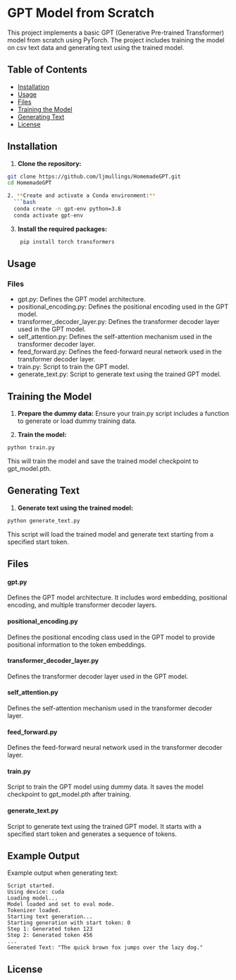 # GPT Model from Scratch

This project implements a basic GPT (Generative Pre-trained Transformer) model from scratch using PyTorch. The project includes training the model on csv text data and generating text using the trained model.

## Table of Contents

- [Installation](#installation)
- [Usage](#usage)
- [Files](#files)
- [Training the Model](#training-the-model)
- [Generating Text](#generating-text)
- [License](#license)

## Installation

1. **Clone the repository:**

```bash
git clone https://github.com/ljmullings/HomemadeGPT.git
cd HomemadeGPT

2. **Create and activate a Conda environment:**
  ```bash
  conda create -n gpt-env python=3.8
  conda activate gpt-env
```
3. **Install the required packages:**

  ```bash
      pip install torch transformers
  ```
## Usage
### Files
- gpt.py: Defines the GPT model architecture.
- positional_encoding.py: Defines the positional encoding used in the GPT model.
- transformer_decoder_layer.py: Defines the transformer decoder layer used in the GPT model.
- self_attention.py: Defines the self-attention mechanism used in the transformer decoder layer.
- feed_forward.py: Defines the feed-forward neural network used in the transformer decoder layer.
- train.py: Script to train the GPT model.
- generate_text.py: Script to generate text using the trained GPT model.

## Training the Model
1. **Prepare the dummy data:**
Ensure your train.py script includes a function to generate or load dummy training data.

2. **Train the model:**
```bash
python train.py
```
This will train the model and save the trained model checkpoint to gpt_model.pth.

## Generating Text
1. **Generate text using the trained model:**

```bash
python generate_text.py
```
This script will load the trained model and generate text starting from a specified start token.

## Files
#### gpt.py
Defines the GPT model architecture. It includes word embedding, positional encoding, and multiple transformer decoder layers.

#### positional_encoding.py
Defines the positional encoding class used in the GPT model to provide positional information to the token embeddings.

#### transformer_decoder_layer.py
Defines the transformer decoder layer used in the GPT model.

#### self_attention.py
Defines the self-attention mechanism used in the transformer decoder layer.

#### feed_forward.py
Defines the feed-forward neural network used in the transformer decoder layer.

#### train.py
Script to train the GPT model using dummy data. It saves the model checkpoint to gpt_model.pth after training.

#### generate_text.py
Script to generate text using the trained GPT model. It starts with a specified start token and generates a sequence of tokens.

## Example Output
Example output when generating text:

```
Script started.
Using device: cuda
Loading model...
Model loaded and set to eval mode.
Tokenizer loaded.
Starting text generation...
Starting generation with start token: 0
Step 1: Generated token 123
Step 2: Generated token 456
...
Generated Text: "The quick brown fox jumps over the lazy dog."
```
## License
